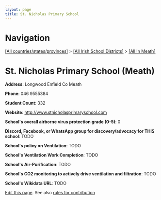 ```yaml
---
layout: page
title: St. Nicholas Primary School
---
```

# Navigation

[[All countries/states/provinces]](../../..) > [[All Irish School Districts]](../..) > [[All In Meath]](..)

# St. Nicholas Primary School (Meath)

**Address**: Longwood Enfield Co Meath

**Phone**: 046 9555384

**Student Count**: 332

**Website**: <http://www.stnicholasprimaryschool.com>

**School's overall airborne virus protection grade (0-5)**: 0

**Discord, Facebook, or WhatsApp group for discovery/advocacy for THIS school**: TODO

**School's policy on Ventilation**: TODO

**School's Ventilation Work Completion**: TODO

**School's Air-Purification**: TODO

**School's CO2 monitoring to actively drive ventilation and filtration**: TODO

**School's Wikidata URL**: TODO


[Edit this page](https://github.com/ventilate-schools/Ireland/edit/main/./Meath/St._Nicholas_Primary_School.md). See also [rules for contribution](../../../contribution-rules/)